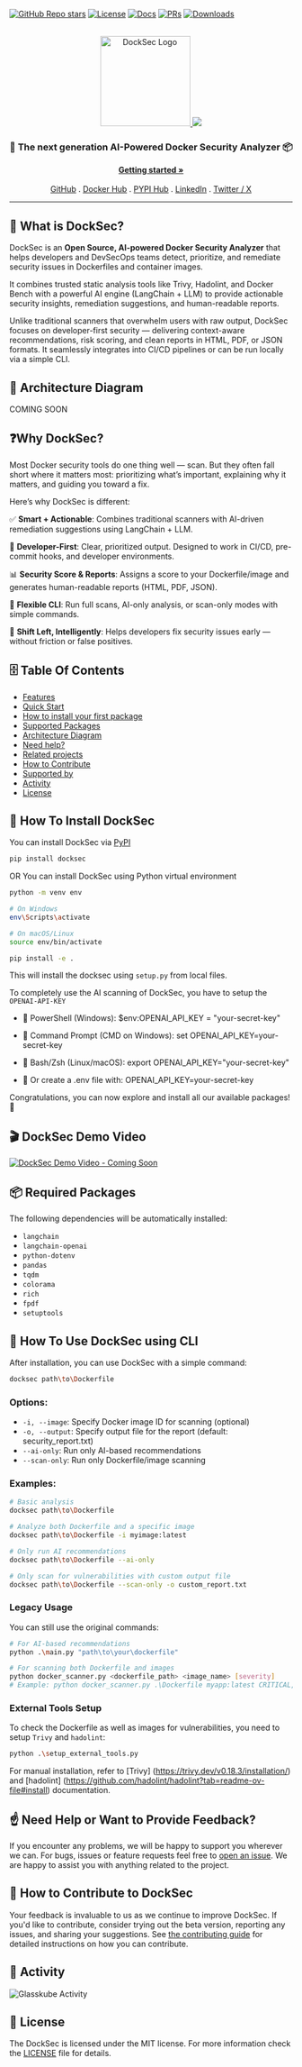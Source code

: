 [![GitHub Repo stars](https://img.shields.io/github/stars/glasskube/glasskube?style=flat)](https://github.com/advaitpatel/DockSec)
[![License](https://img.shields.io/badge/License-Apache_2.0-blue.svg)](https://github.com/advaitpatel/DockSec/blob/main/LICENSE)
[![Docs](https://img.shields.io/badge/docs-glasskube.dev%2Fdocs-blue)](https://github.com/advaitpatel/DockSec/blob/main/README.md)
[![PRs](https://img.shields.io/badge/PRs-welcome-brightgreen.svg)](https://github.com/advaitpatel/DockSec/blob/main/CONTRIBUTING.md)
[![Downloads](https://img.shields.io/github/downloads/glasskube/glasskube/total)](https://github.com/advaitpatel/DockSec/releases)

<br>
<div align="center">
  <a href="https://github.com/advaitpatel/DockSec">
    <img src="#" alt="DockSec Logo" height="160">
  </a>
  <img referrerpolicy="no-referrer-when-downgrade" src="#" />

<h3 align="center">🧊 The next generation AI-Powered Docker Security Analyzer 📦</h3>

  <p align="center">
    <a href="#"><strong>Getting started »</strong></a>
    <br> <br>
    <a href="https://github.com/advaitpatel/DockSec" target="_blank">GitHub</a>
    .
    <a href="#" target="_blank">Docker Hub</a>
    .
    <a href="https://pypi.org/project/docksec/" target="_blank">PYPI Hub</a>
    .
    <a href="https://www.linkedin.com/in/advaitpatel93/" target="_blank">LinkedIn</a>
    . 
     <a href="https://x.com/AdvaitPatel93" target="_blank">Twitter / X</a>
  </p>
</div>
<hr>


## 🔐 What is DockSec?

DockSec is an **Open Source, AI-powered Docker Security Analyzer** that helps developers and DevSecOps teams detect, prioritize, and remediate security issues in Dockerfiles and container images.

It combines trusted static analysis tools like Trivy, Hadolint, and Docker Bench with a powerful AI engine (LangChain + LLM) to provide actionable security insights, remediation suggestions, and human-readable reports.

Unlike traditional scanners that overwhelm users with raw output, DockSec focuses on developer-first security — delivering context-aware recommendations, risk scoring, and clean reports in HTML, PDF, or JSON formats. It seamlessly integrates into CI/CD pipelines or can be run locally via a simple CLI.


## 🎯 Architecture Diagram

COMING SOON


## ❓Why DockSec?

Most Docker security tools do one thing well — scan. But they often fall short where it matters most: prioritizing what’s important, explaining why it matters, and guiding you toward a fix.

Here’s why DockSec is different:

✅ **Smart + Actionable**: Combines traditional scanners with AI-driven remediation suggestions using LangChain + LLM.

🚀 **Developer-First**: Clear, prioritized output. Designed to work in CI/CD, pre-commit hooks, and developer environments.

📊 **Security Score & Reports**: Assigns a score to your Dockerfile/image and generates human-readable reports (HTML, PDF, JSON).

🔧 **Flexible CLI**: Run full scans, AI-only analysis, or scan-only modes with simple commands.

🧠 **Shift Left, Intelligently**: Helps developers fix security issues early — without friction or false positives.


## 🗄️ Table Of Contents

- [Features](https://github.com/glasskube/#-features)
- [Quick Start](https://github.com/glasskube/#-quick-start)
- [How to install your first package](https://github.com/glasskube/glasskube#-how-to-install-you-first-package)
- [Supported Packages](https://github.com/glasskube/glasskube#-supported-packages)
- [Architecture Diagram](https://github.com/glasskube/glasskube#architecture-diagram)
- [Need help?](https://github.com/glasskube/glasskube#-need-help)
- [Related projects](https://github.com/glasskube/glasskube#-related-projects)
- [How to Contribute](https://github.com/glasskube/glasskube#-how-to-contribute)
- [Supported by](https://github.com/glasskube/glasskube#-thanks-to-all-our-contributors)
- [Activity](https://github.com/glasskube/glasskube#-activity)
- [License](https://github.com/glasskube/glasskube#-license)

## 🚀 How To Install DockSec

You can install DockSec via [PyPI](https://pypi.org/project/docksec/)

```bash
pip install docksec
```

OR You can install DockSec using Python virtual environment

```bash
python -m venv env

# On Windows
env\Scripts\activate

# On macOS/Linux
source env/bin/activate

pip install -e .
```
This will install the docksec using `setup.py` from local files.

To completely use the AI scanning of DockSec, you have to setup the `OPENAI-API-KEY`

  - 🔹 PowerShell (Windows): $env:OPENAI_API_KEY = "your-secret-key"

  - 🔹 Command Prompt (CMD on Windows): set OPENAI_API_KEY=your-secret-key

  - 🔹 Bash/Zsh (Linux/macOS): export OPENAI_API_KEY="your-secret-key"

  - 🔹 Or create a .env file with: OPENAI_API_KEY=your-secret-key

Congratulations, you can now explore and install all our available packages! 🎉


## 🎬 DockSec Demo Video

[![DockSec Demo Video - Coming Soon](#)](#)


## 📦 Required Packages

The following dependencies will be automatically installed:

  - `langchain`
  - `langchain-openai`
  - `python-dotenv`
  - `pandas`
  - `tqdm`
  - `colorama`
  - `rich`
  - `fpdf`
  - `setuptools`


## 📝 How To Use DockSec using CLI

After installation, you can use DockSec with a simple command:

```bash
docksec path\to\Dockerfile
```

### Options:
  - `-i, --image`: Specify Docker image ID for scanning (optional)
  - `-o, --output`: Specify output file for the report (default: security_report.txt)
  - `--ai-only`: Run only AI-based recommendations
  - `--scan-only`: Run only Dockerfile/image scanning

### Examples:

```bash
# Basic analysis
docksec path\to\Dockerfile

# Analyze both Dockerfile and a specific image
docksec path\to\Dockerfile -i myimage:latest

# Only run AI recommendations
docksec path\to\Dockerfile --ai-only

# Only scan for vulnerabilities with custom output file
docksec path\to\Dockerfile --scan-only -o custom_report.txt
```

### Legacy Usage

You can still use the original commands:

```bash
# For AI-based recommendations
python .\main.py "path\to\your\dockerfile"

# For scanning both Dockerfile and images
python docker_scanner.py <dockerfile_path> <image_name> [severity]
# Example: python docker_scanner.py .\Dockerfile myapp:latest CRITICAL,HIGH
```

### External Tools Setup

To check the Dockerfile as well as images for vulnerabilities, you need to setup `Trivy` and `hadolint`:

```bash
python .\setup_external_tools.py
```

For manual installation, refer to [Trivy] (https://trivy.dev/v0.18.3/installation/) and [hadolint] (https://github.com/hadolint/hadolint?tab=readme-ov-file#install) documentation.


## ☝️ Need Help or Want to Provide Feedback?

If you encounter any problems, we will be happy to support you wherever we can.
For bugs, issues or feature requests feel free to [open an issue](https://github.com/advaitpatel/DockSec/issues/new).
We are happy to assist you with anything related to the project.


## 🤝 How to Contribute to DockSec

Your feedback is invaluable to us as we continue to improve DockSec. If you'd like to contribute, consider trying out the beta version, reporting any issues, and sharing your suggestions. See [the contributing guide](CONTRIBUTING.md) for detailed instructions on how you can contribute.


## 👾 Activity

![Glasskube Activity](https://repobeats.axiom.co/api/embed/c5aac6f5d22bd6b83a21ae51353dd7bcb43f9517.svg "Glasskube activity image")

## 📘 License

The DockSec is licensed under the MIT license. For more information check the [LICENSE](https://github.com/advaitpatel/DockSec/blob/main/LICENSE) file for details.
